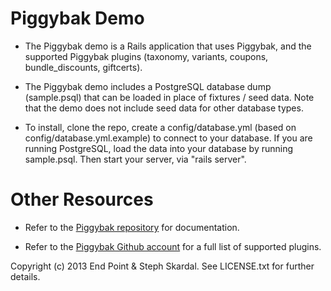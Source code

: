 Piggybak Demo
========

* The Piggybak demo is a Rails application that uses Piggybak, and the supported Piggybak plugins (taxonomy, variants, coupons, bundle_discounts, giftcerts).

* The Piggybak demo includes a PostgreSQL database dump (sample.psql) that can be loaded in place of fixtures / seed data. Note that the demo does not include seed data for other database types.

* To install, clone the repo, create a config/database.yml (based on config/database.yml.example) to connect to your database. If you are running PostgreSQL, load the data into your database by running sample.psql. Then start your server, via "rails server".


Other Resources
========

* Refer to the <a href="https://github.com/piggybak/piggybak">Piggybak repository</a> for documentation.

* Refer to the <a href="https://github.com/piggybak">Piggybak Github account</a> for a full list of supported plugins.

Copyright (c) 2013 End Point & Steph Skardal. See LICENSE.txt for further details.
